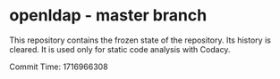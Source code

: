 # openldap - master branch

This repository contains the frozen state of the repository.
Its history is cleared. It is used only for static code
analysis with Codacy.

Commit Time: 1716966308